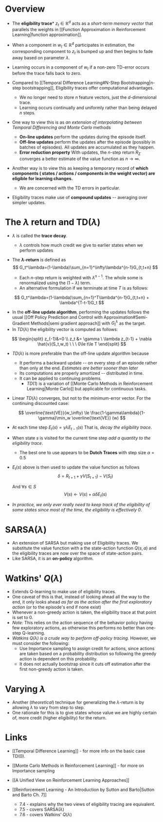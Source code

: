 # Overview
* The **eligibility trace*** $z_t\in \mathbb{R}^d$ acts as a *short-term memory vector* that parallels the weights in [[Function Approximation in Reinforcement Learning|function approximation]].
* When a component in $w_t\in \mathbb{R}^d$ participates in estimation, the corresponding component to $z_t$ is bumped up and then begins to fade away based on parameter $\lambda$. 
* Learning occurs in a component of $w_t$ if a non-zero TD-error occurs before the trace falls back to zero. 
* Compared to [[Temporal Difference Learning#N-Step Bootstrapping|n-step bootstrapping]], Eligibility traces offer computational advantages. 
	* We no longer need to store $n$ feature vectors, just the $d$-dimensional trace.
	* Learning occurs continually and uniformly rather than being delayed $n$ steps.

* One way to view this is as *an extension of interpolating between Temporal Differencing  and Monte Carlo* methods
	* **On-line updates** perform the updates during the episode itself.
	* **Off-line updates** perform the updates after the episode (possibly in batches of episodes). All updates are accumulated as they happen. 
	* **Error reduction property**  With updates, the $n$-step return $R_{\Sigma}$ converges a better estimate of the value function as $n\to\infty$.
* Another way is to view this as keeping a temporary record of **which components ( states / actions / components in the weight vector) are eligible for learning changes.** 
	* We are concerned with the TD errors in particular. 
* Eligibility traces make use of **compound updates** -- averaging over simpler updates.

# The $\lambda$ return and $\text{TD}(\lambda)$
* $\lambda$ is called the **trace decay**. 
	* $\lambda$ controls how much credit we give to earlier states when we perform updates
* The **$\lambda$-return** is defined as 
  $$
  G_t^\lambda=(1-\lambda)\sum_{n=1}^\infty\lambda^{n-1}G_{t,t+n}
  $$
  
	* Each $n$-step return is weighted with $\lambda^{n-1}$. The whole some is renormalized using the $(1-\lambda)$ term.
	* An alternative formulation if we terminate at time $T$ is as follows: 

$$
  G_t^\lambda=(1-\lambda)\sum_{n=1}^T\lambda^{n-1}G_{t,t+n} + \lambda^{T-t-1}G_t
$$
* In the **off-line update algorithm**, performing the updates follows the usual [[Off Policy Prediction and Control with Approximation#Semi-Gradient Methods|semi gradient approach]] with $G_t^\lambda$ as the target. 
* In $TD(\lambda)$  the eligibility vector is computed as follows:

$$
\begin{split}
z_{-1}&=0 \\
z_t &= \gamma \ \lambda z_{t-1} + \nabla \hat{v}(S_t,w_t) \ \ \ 0\le t\le T
\end{split}
$$

* $TD(\lambda)$ is more preferable than the off-line update algorithm because
	* It performs a backward update -- on every step of an episode rather than only at the end. *Estimates are better sooner than later*
	* Its computations are properly amortized -- distributed in time.
	* It can be applied to continuing problems. 
		* $TD(1)$ is a variation of [[Monte Carlo Methods in Reinforcement Learning|Monte Carlo]] but applicable for continuous tasks.

* Linear $TD(\lambda)$ converges, but not to the minimum-error vector. For the continuing discounted case:

$$
\overline{\text{VE}}(w_\infty) \le \frac{1-\gamma\lambda}{1-\gamma}\min_w \overline{\text{VE}} (w)
$$





* At each time step $E_t(s)=\gamma\lambda E_{t-1}(s)$ That is, *decay the eligibility trace*.
* When state $s$ is visited for the current time step *add a quantity to the eligibility trace*.
	* The best one to use appears to be **Dutch Traces** with step size $\alpha=0.5$
* $E_t(s)$ above is then used to update the value function as follows 
  $$
  \delta=R_{t+1}+\gamma V(S_{t+1})-V(S_{t})
  $$
  
  And $\forall s\in S$
  $$
  V(s)\gets V(s)+\alpha\delta E_t(s)
  $$
  
* *In practice, we only ever really need to keep track of the eligibility of some states since most of the time, the eligibility is effectively $0$*. 
# $\text{SARSA}(\lambda)$
* An extension of SARSA but making use of Eligibility traces. We substitute the value function with a the state-action function $Q(s,a)$ and the eligibility traces are now over the space of state-action pairs.
* Like SARSA, it is an **on-policy** algorithm.
# Watkins' $Q(\lambda)$
* Extends Q-learning to make use of eligibility traces. 
* One caveat of this is that, instead of looking ahead all the way to the end, it only looks ahead *as far as the action after the first exploratory action* (or to the episode's end if none exist)
* Whenever a non-greedy action is taken, the eligibility trace at that point is set to $0$.
* *Note:* This relies on the action sequence of the behavior policy having few exploratory actions, as otherwise this performs no better than one-step Q-learning.
* *Watkins $Q(\lambda)$ is a crude way to perform off-policy tracing.* However, we must consider the following:
	* Use Importance sampling to assign credit for actions, since actions are taken based on a probability distribution so following the greedy action is dependent on this probability.
	* It does not actually bootstrap since it cuts off estimation after the first non-greedy action is taken.
# Varying $\lambda$
* Another (*theoretical*) technique for generalizing the $\lambda$-return is by allowing $\lambda$ to vary from step to step.
* One rationale for this is to give states whose value we are highly certain of, more credit (higher eligibility) for the return.
# Links
* [[Temporal Difference Learning]] - for more info on the basic case $\text{TD}(0)$. 
* [[Monte Carlo Methods in Reinforcement Learning]] - for more on Importance sampling
* [[A Unified View on Reinforcement Learning Approaches]]

* [[Reinforcement Learning - An Introduction by Sutton and Barto|Sutton and Barto Ch. 7]]
	* 7.4 - explains why the two views of eligibility tracing are equivalent.
	* 7.5 - covers $\text{SARSA}(\lambda)$
	* 7.6 - covers Watkins' $Q(\lambda)$